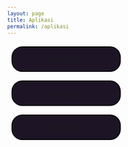 ```yaml
---
layout: page
title: Aplikasi
permalink: /aplikasi
---
```


<style>
#styleaplikasi {
  float: left;
  text-decoration: none;
  color: #fff;
  border: 2px solid #000;
  border-radius: 25px;
  padding: 5px 25px;
  background:#1D1425;
  text-align:center;
  width: 200px;
  margin: 10px;
}
</style>

<div id="styleaplikasi">
  <a href="/"><p>Convert PDF</p></a>
</div>

<div id="styleaplikasi">
  <a href="/"><p>Convert PDF</p></a>
</div>

<div id="styleaplikasi">
  <a href="/"><p>Convert PDF</p></a>
</div>

<p style="clear: both;"></p>
